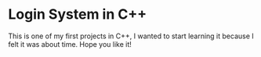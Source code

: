 # Login System in C++

This is one of my first projects in C++, I wanted to start learning it because I felt it was about time. Hope you like it!
